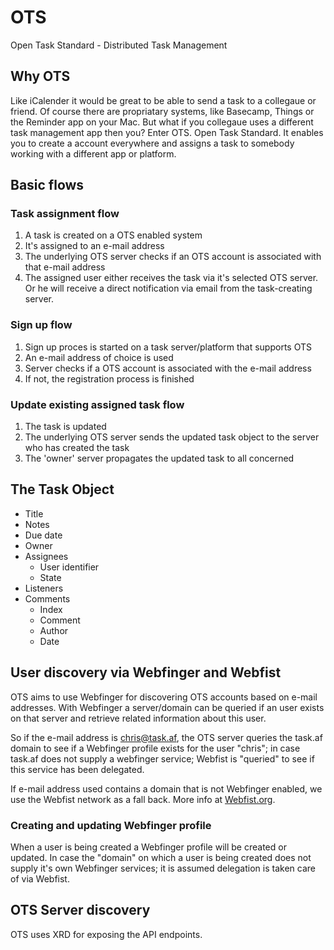 OTS
===

Open Task Standard - Distributed Task Management

## Why OTS

Like iCalender it would be great to be able to send a task to a collegaue or friend. Of course there are propriatary systems, like Basecamp, Things or the Reminder app on your Mac.
But what if you collegaue uses a different task management app then you? Enter OTS. Open Task Standard. It enables you to create a account everywhere and assigns a task to somebody working with a different app or platform.

## Basic flows

### Task assignment flow
1. A task is created on a OTS enabled system
2. It's assigned to an e-mail address
3. The underlying OTS server checks if an OTS account is associated with that e-mail address
4. The assigned user either receives the task via it's selected OTS server. Or he will receive a direct notification via email from the task-creating server.

### Sign up flow
1. Sign up proces is started on a task server/platform that supports OTS
2. An e-mail address of choice is used
3. Server checks if a OTS account is associated with the e-mail address
4. If not, the registration process is finished

### Update existing assigned task flow
1. The task is updated
2. The underlying OTS server sends the updated task object to the server who has created the task
3. The 'owner' server propagates the updated task to all concerned

## The Task Object

* Title
* Notes
* Due date
* Owner
* Assignees
  * User identifier
  * State
* Listeners
* Comments
  * Index
  * Comment
  * Author
  * Date

## User discovery via Webfinger and Webfist
OTS aims to use Webfinger for discovering OTS accounts based on e-mail addresses. With Webfinger a server/domain can be queried if an user exists on that server and retrieve related information about this user.

So if the e-mail address is chris@task.af, the OTS server queries the task.af domain to see if a Webfinger profile exists for the user "chris"; in case task.af does not supply a webfinger service; Webfist is "queried" to see if this service has been delegated.

If e-mail address used contains a domain that is not Webfinger enabled, we use the Webfist network as a fall back. More info at [Webfist.org](http://webfist.org).

### Creating and updating Webfinger profile
When a user is being created a Webfinger profile will be created or updated. In case the "domain" on which a user is being created does not supply it's own Webfinger services; it is assumed delegation is taken care of via Webfist.

## OTS Server discovery
OTS uses XRD for exposing the API endpoints.

